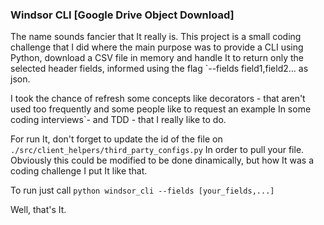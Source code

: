 ### Windsor CLI [Google Drive Object Download]

The name sounds fancier that It really is.
This project is a small coding challenge that I did where the main purpose was to provide a CLI using Python, download a CSV file in memory and handle It to return only the selected header fields, informed using the flag `--fields field1,field2... as json.

I took the chance of refresh some concepts like decorators - that aren't used too frequently and some people like to request an example In some coding interviews`- and TDD - that I really like to do.

For run It, don't forget to update the id of the file on `./src/client_helpers/third_party_configs.py` In order to pull your file. Obviously this could be modified to be done dinamically, but how It was a coding challenge I put It like that.

To run just call `python windsor_cli --fields [your_fields,...]`

Well, that's It.
